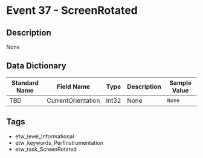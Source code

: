 # Event 37 - ScreenRotated

## Description
None

## Data Dictionary
|Standard Name|Field Name|Type|Description|Sample Value|
|---|---|---|---|---|
|TBD|CurrentOrientation|Int32|None|`None`|

## Tags
* etw_level_Informational
* etw_keywords_PerfInstrumentation
* etw_task_ScreenRotated